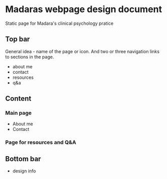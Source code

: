 # Madaras webpage design document
Static page for Madara's clinical psychology pratice
## Top bar
General idea - name of the page or icon. And two or three navigation links to sections in the page.
- about me
- contact
- resources
- q&a
## Content
### Main page
- About me
- Contact
### Page for resources and Q&A
## Bottom bar
- design info
